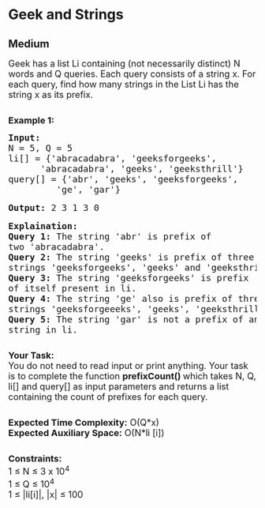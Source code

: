 # Geek and Strings
## Medium 
<div class="problem-statement">
                <p></p><p><span style="font-size:18px">Geek has a list Li containing (not necessarily distinct) N words and Q queries. Each query consists of a string x. For each query, find how many strings in the List Li has the string x as its prefix.&nbsp;</span></p>

<p><br>
<strong><span style="font-size:18px">Example 1:</span></strong></p>

<pre><span style="font-size:18px"><strong>Input: </strong>
N = 5, Q = 5
li[] = {'abracadabra', 'geeksforgeeks', 
      'abracadabra', 'geeks', 'geeksthrill'}
query[] = {'abr', 'geeks', 'geeksforgeeks', 
&nbsp;        'ge', 'gar'}</span>

<span style="font-size:18px"><strong>Output:</strong> 2 3 1 3 0</span>

<span style="font-size:18px"><strong>Explaination: </strong>
<strong>Query 1: </strong>The string 'abr' is prefix of 
two 'abracadabra'. 
<strong>Query 2: </strong>The string 'geeks' is prefix of three 
strings 'geeksforgeeks', 'geeks' and 'geeksthrill'. 
<strong>Query 3: </strong>The string 'geeksforgeeks' is prefix 
of itself present in li. 
<strong>Query 4: </strong>The string 'ge' also is prefix of three 
strings 'geeksforgeeeks', 'geeks', 'geeksthrill'. 
<strong>Query 5: </strong>The string 'gar' is not a prefix of any 
string in li.</span></pre>

<p><br>
<span style="font-size:18px"><strong>Your Task:</strong><br>
You do not need to read input or print anything. Your task is to complete the function <strong>prefixCount() </strong>which takes N, Q, li[] and query[] as input parameters and returns a list containing the count of prefixes for each query.&nbsp;</span></p>

<p><br>
<span style="font-size:18px"><strong>Expected Time Complexity:</strong> O(Q*x)<br>
<strong>Expected Auxiliary Space:</strong> O(N*li [i])</span></p>

<p><br>
<span style="font-size:18px"><strong>Constraints:</strong><br>
1 ≤ N ≤ 3 x 10<sup>4</sup><br>
1 ≤ Q ≤ 10<sup>4</sup><br>
1 ≤ |li[i]|, |x| ≤ 100 &nbsp;</span></p>
 <p></p>
            </div>